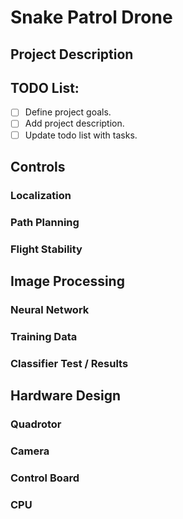 # Snake Patrol Drone

## Project Description

## TODO List: 
- [ ] Define project goals.
- [ ] Add project description.
- [ ] Update todo list with tasks. 

## Controls 

### Localization

### Path Planning

### Flight Stability

## Image Processing

### Neural Network

### Training Data

### Classifier Test / Results

## Hardware Design

### Quadrotor

### Camera

### Control Board

### CPU
